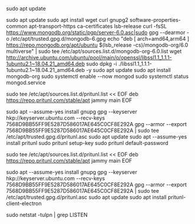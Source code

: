 sudo apt update

<!-- sudo apt upgrade
hostnamectl -->

sudo apt update
sudo apt install wget curl gnupg2 software-properties-common apt-transport-https ca-certificates lsb-release
curl -fsSL https://www.mongodb.org/static/pgp/server-6.0.asc|sudo gpg --dearmor -o /etc/apt/trusted.gpg.d/mongodb-6.gpg
echo "deb [ arch=amd64,arm64 ] https://repo.mongodb.org/apt/ubuntu $(lsb_release -cs)/mongodb-org/6.0 multiverse" | sudo tee /etc/apt/sources.list.d/mongodb-org-6.0.list
wget http://archive.ubuntu.com/ubuntu/pool/main/o/openssl/libssl1.1_1.1.1-1ubuntu2.1~18.04.21_amd64.deb
sudo dpkg -i ./libssl1.1_1.1.1-1ubuntu2.1~18.04.21_amd64.deb -y
sudo apt update
sudo apt install mongodb-org
sudo systemctl enable --now mongod
sudo systemctl status mongod.service

<!-- for pretunnel  -->

sudo tee /etc/apt/sources.list.d/pritunl.list << EOF
deb https://repo.pritunl.com/stable/apt jammy main
EOF

sudo apt --assume-yes install gnupg
gpg --keyserver hkp://keyserver.ubuntu.com --recv-keys 7568D9BB55FF9E5287D586017AE645C0CF8E292A
gpg --armor --export 7568D9BB55FF9E5287D586017AE645C0CF8E292A | sudo tee /etc/apt/trusted.gpg.d/pritunl.asc
sudo apt update
sudo apt --assume-yes install pritunl
sudo pritunl setup-key
sudo pritunl default-password

<!-- Forl pritunl-client-electron -->

sudo tee /etc/apt/sources.list.d/pritunl.list << EOF
deb https://repo.pritunl.com/stable/apt jammy main
EOF

sudo apt --assume-yes install gnupg
gpg --keyserver hkp://keyserver.ubuntu.com --recv-keys 7568D9BB55FF9E5287D586017AE645C0CF8E292A
gpg --armor --export 7568D9BB55FF9E5287D586017AE645C0CF8E292A | sudo tee /etc/apt/trusted.gpg.d/pritunl.asc
sudo apt update
sudo apt install pritunl-client-electron

<!-- 0000 -->

sudo netstat -tulpn | grep LISTEN

